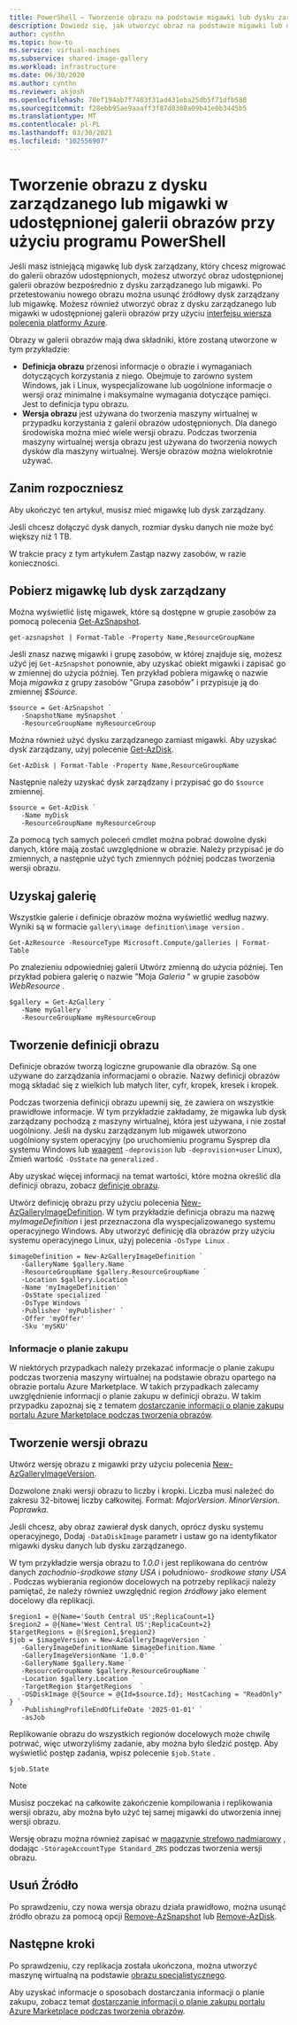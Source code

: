 ```yaml
---
title: PowerShell — Tworzenie obrazu na podstawie migawki lub dysku zarządzanego w galerii obrazów udostępnionych
description: Dowiedz się, jak utworzyć obraz na podstawie migawki lub dysku zarządzanego w galerii obrazów udostępnionych przy użyciu programu PowerShell.
author: cynthn
ms.topic: how-to
ms.service: virtual-machines
ms.subservice: shared-image-gallery
ms.workload: infrastructure
ms.date: 06/30/2020
ms.author: cynthn
ms.reviewer: akjosh
ms.openlocfilehash: 70ef194ab7f7403f31ad431eba25db5f71dfb580
ms.sourcegitcommit: f28ebb95ae9aaaff3f87d8388a09b41e0b3445b5
ms.translationtype: MT
ms.contentlocale: pl-PL
ms.lasthandoff: 03/30/2021
ms.locfileid: "102556907"
---
```

# <a name="create-an-image-from-a-managed-disk-or-snapshot-in-a-shared-image-gallery-using-powershell"></a>Tworzenie obrazu z dysku zarządzanego lub migawki w udostępnionej galerii obrazów przy użyciu programu PowerShell

Jeśli masz istniejącą migawkę lub dysk zarządzany, który chcesz migrować do galerii obrazów udostępnionych, możesz utworzyć obraz udostępnionej galerii obrazów bezpośrednio z dysku zarządzanego lub migawki. Po przetestowaniu nowego obrazu można usunąć źródłowy dysk zarządzany lub migawkę. Możesz również utworzyć obraz z dysku zarządzanego lub migawki w udostępnionej galerii obrazów przy użyciu [interfejsu wiersza polecenia platformy Azure](image-version-snapshot-cli.md).

Obrazy w galerii obrazów mają dwa składniki, które zostaną utworzone w tym przykładzie:
- **Definicja obrazu** przenosi informacje o obrazie i wymaganiach dotyczących korzystania z niego. Obejmuje to zarówno system Windows, jak i Linux, wyspecjalizowane lub uogólnione informacje o wersji oraz minimalne i maksymalne wymagania dotyczące pamięci. Jest to definicja typu obrazu. 
- **Wersja obrazu** jest używana do tworzenia maszyny wirtualnej w przypadku korzystania z galerii obrazów udostępnionych. Dla danego środowiska można mieć wiele wersji obrazu. Podczas tworzenia maszyny wirtualnej wersja obrazu jest używana do tworzenia nowych dysków dla maszyny wirtualnej. Wersje obrazów można wielokrotnie używać.


## <a name="before-you-begin"></a>Zanim rozpoczniesz

Aby ukończyć ten artykuł, musisz mieć migawkę lub dysk zarządzany. 

Jeśli chcesz dołączyć dysk danych, rozmiar dysku danych nie może być większy niż 1 TB.

W trakcie pracy z tym artykułem Zastąp nazwy zasobów, w razie konieczności.


## <a name="get-the-snapshot-or-managed-disk"></a>Pobierz migawkę lub dysk zarządzany

Można wyświetlić listę migawek, które są dostępne w grupie zasobów za pomocą polecenia [Get-AzSnapshot](/powershell/module/az.compute/get-azsnapshot). 

```azurepowershell-interactive
get-azsnapshot | Format-Table -Property Name,ResourceGroupName
```

Jeśli znasz nazwę migawki i grupę zasobów, w której znajduje się, możesz użyć jej `Get-AzSnapshot` ponownie, aby uzyskać obiekt migawki i zapisać go w zmiennej do użycia później. Ten przykład pobiera migawkę o nazwie Moja *migawka* z grupy zasobów "Grupa zasobów" i przypisuje ją do zmiennej *$Source*. 

```azurepowershell-interactive
$source = Get-AzSnapshot `
   -SnapshotName mySnapshot `
   -ResourceGroupName myResourceGroup
```

Można również użyć dysku zarządzanego zamiast migawki. Aby uzyskać dysk zarządzany, użyj polecenie [Get-AzDisk](/powershell/module/az.compute/get-azdisk). 

```azurepowershell-interactive
Get-AzDisk | Format-Table -Property Name,ResourceGroupName
```

Następnie należy uzyskać dysk zarządzany i przypisać go do `$source` zmiennej.

```azurepowershell-interactive
$source = Get-AzDisk `
   -Name myDisk
   -ResourceGroupName myResourceGroup
```

Za pomocą tych samych poleceń cmdlet można pobrać dowolne dyski danych, które mają zostać uwzględnione w obrazie. Należy przypisać je do zmiennych, a następnie użyć tych zmiennych później podczas tworzenia wersji obrazu.


## <a name="get-the-gallery"></a>Uzyskaj galerię

Wszystkie galerie i definicje obrazów można wyświetlić według nazwy. Wyniki są w formacie `gallery\image definition\image version` .

```azurepowershell-interactive
Get-AzResource -ResourceType Microsoft.Compute/galleries | Format-Table
```

Po znalezieniu odpowiedniej galerii Utwórz zmienną do użycia później. Ten przykład pobiera galerię o nazwie "Moja *Galeria* " w grupie zasobów *WebResource* .

```azurepowershell-interactive
$gallery = Get-AzGallery `
   -Name myGallery `
   -ResourceGroupName myResourceGroup
```


## <a name="create-an-image-definition"></a>Tworzenie definicji obrazu 

Definicje obrazów tworzą logiczne grupowanie dla obrazów. Są one używane do zarządzania informacjami o obrazie. Nazwy definicji obrazów mogą składać się z wielkich lub małych liter, cyfr, kropek, kresek i kropek. 

Podczas tworzenia definicji obrazu upewnij się, że zawiera on wszystkie prawidłowe informacje. W tym przykładzie zakładamy, że migawka lub dysk zarządzany pochodzą z maszyny wirtualnej, która jest używana, i nie został uogólniony. Jeśli na dysku zarządzanym lub migawek utworzono uogólniony system operacyjny (po uruchomieniu programu Sysprep dla systemu Windows lub [waagent](https://github.com/Azure/WALinuxAgent) `-deprovision` lub `-deprovision+user` Linux), Zmień wartość `-OsState` na `generalized` . 

Aby uzyskać więcej informacji na temat wartości, które można określić dla definicji obrazu, zobacz [definicje obrazu](./shared-image-galleries.md#image-definitions).

Utwórz definicję obrazu przy użyciu polecenia [New-AzGalleryImageDefinition](/powershell/module/az.compute/new-azgalleryimageversion). W tym przykładzie definicja obrazu ma nazwę *myImageDefinition* i jest przeznaczona dla wyspecjalizowanego systemu operacyjnego Windows. Aby utworzyć definicję dla obrazów przy użyciu systemu operacyjnego Linux, użyj polecenia `-OsType Linux` . 

```azurepowershell-interactive
$imageDefinition = New-AzGalleryImageDefinition `
   -GalleryName $gallery.Name `
   -ResourceGroupName $gallery.ResourceGroupName `
   -Location $gallery.Location `
   -Name 'myImageDefinition' `
   -OsState specialized `
   -OsType Windows `
   -Publisher 'myPublisher' `
   -Offer 'myOffer' `
   -Sku 'mySKU'
```

### <a name="purchase-plan-information"></a>Informacje o planie zakupu

W niektórych przypadkach należy przekazać informacje o planie zakupu podczas tworzenia maszyny wirtualnej na podstawie obrazu opartego na obrazie portalu Azure Marketplace. W takich przypadkach zalecamy uwzględnienie informacji o planie zakupu w definicji obrazu. W takim przypadku zapoznaj się z tematem [dostarczanie informacji o planie zakupu portalu Azure Marketplace podczas tworzenia obrazów](marketplace-images.md).


## <a name="create-an-image-version"></a>Tworzenie wersji obrazu

Utwórz wersję obrazu z migawki przy użyciu polecenia [New-AzGalleryImageVersion](/powershell/module/az.compute/new-azgalleryimageversion). 

Dozwolone znaki wersji obrazu to liczby i kropki. Liczba musi należeć do zakresu 32-bitowej liczby całkowitej. Format: *MajorVersion*. *MinorVersion*. *Poprawka*.

Jeśli chcesz, aby obraz zawierał dysk danych, oprócz dysku systemu operacyjnego, Dodaj `-DataDiskImage` parametr i ustaw go na identyfikator migawki dysku danych lub dysku zarządzanego.

W tym przykładzie wersja obrazu to *1.0.0* i jest replikowana do centrów danych *zachodnio-środkowe stany USA* i południowo- *środkowe stany USA* . Podczas wybierania regionów docelowych na potrzeby replikacji należy pamiętać, że należy również uwzględnić region *źródłowy* jako element docelowy dla replikacji.


```azurepowershell-interactive
$region1 = @{Name='South Central US';ReplicaCount=1}
$region2 = @{Name='West Central US';ReplicaCount=2}
$targetRegions = @($region1,$region2)
$job = $imageVersion = New-AzGalleryImageVersion `
   -GalleryImageDefinitionName $imageDefinition.Name `
   -GalleryImageVersionName '1.0.0' `
   -GalleryName $gallery.Name `
   -ResourceGroupName $gallery.ResourceGroupName `
   -Location $gallery.Location `
   -TargetRegion $targetRegions  `
   -OSDiskImage @{Source = @{Id=$source.Id}; HostCaching = "ReadOnly" } `
   -PublishingProfileEndOfLifeDate '2025-01-01' `
   -asJob 
```

Replikowanie obrazu do wszystkich regionów docelowych może chwilę potrwać, więc utworzyliśmy zadanie, aby można było śledzić postęp. Aby wyświetlić postęp zadania, wpisz polecenie `$job.State` .

```azurepowershell-interactive
$job.State
```

> [!NOTE]
> Musisz poczekać na całkowite zakończenie kompilowania i replikowania wersji obrazu, aby można było użyć tej samej migawki do utworzenia innej wersji obrazu. 
>
> Wersję obrazu można również zapisać w [magazynie strefowo nadmiarowy](../storage/common/storage-redundancy.md) , dodając `-StorageAccountType Standard_ZRS` podczas tworzenia wersji obrazu.
>

## <a name="delete-the-source"></a>Usuń Źródło

Po sprawdzeniu, czy nowa wersja obrazu działa prawidłowo, można usunąć źródło obrazu za pomocą opcji [Remove-AzSnapshot](/powershell/module/Az.Compute/Remove-AzSnapshot) lub [Remove-AzDisk](/powershell/module/az.compute/remove-azdisk).


## <a name="next-steps"></a>Następne kroki

Po sprawdzeniu, czy replikacja została ukończona, można utworzyć maszynę wirtualną na podstawie [obrazu specjalistycznego](vm-specialized-image-version-powershell.md).

Aby uzyskać informacje o sposobach dostarczania informacji o planie zakupu, zobacz temat [dostarczanie informacji o planie zakupu portalu Azure Marketplace podczas tworzenia obrazów](marketplace-images.md).